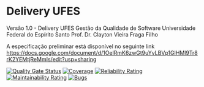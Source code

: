 # Delivery UFES
Versão 1.0 - Delivery UFES
Gestão da Qualidade de Software
Universidade Federal do Espírito Santo
Prof. Dr. Clayton Vieira Fraga Filho


A especificação preliminar está disponível no seguinte link https://docs.google.com/document/d/1OelRmK6zwGt9uYvLBVp1GIHMl9Tr8rK2YEMtjReMmIs/edit?usp=sharing




[![Quality Gate Status](https://sonarcloud.io/api/project_badges/measure?project=claytonfraga_delivery_ufes&metric=alert_status)](https://sonarcloud.io/summary/new_code?id=claytonfraga_delivery_ufes)
[![Coverage](https://sonarcloud.io/api/project_badges/measure?project=claytonfraga_delivery_ufes&metric=coverage)](https://sonarcloud.io/summary/new_code?id=claytonfraga_delivery_ufes)
[![Reliability Rating](https://sonarcloud.io/api/project_badges/measure?project=claytonfraga_delivery_ufes&metric=reliability_rating)](https://sonarcloud.io/summary/new_code?id=claytonfraga_delivery_ufes)
[![Maintainability Rating](https://sonarcloud.io/api/project_badges/measure?project=claytonfraga_delivery_ufes&metric=sqale_rating)](https://sonarcloud.io/summary/new_code?id=claytonfraga_delivery_ufes)
[![Bugs](https://sonarcloud.io/api/project_badges/measure?project=claytonfraga_delivery_ufes&metric=bugs)](https://sonarcloud.io/summary/new_code?id=claytonfraga_delivery_ufes)
